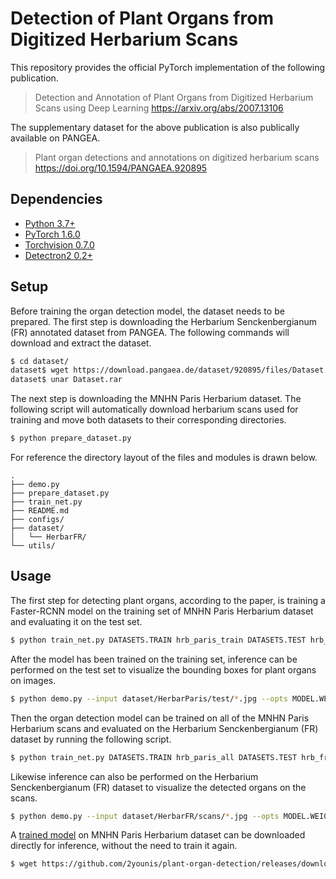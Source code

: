 Detection of Plant Organs from Digitized Herbarium Scans
============================

This repository provides the official PyTorch implementation of the following publication.

> Detection and Annotation of Plant Organs from Digitized Herbarium Scans using Deep Learning
> https://arxiv.org/abs/2007.13106

The supplementary dataset for the above publication is also publically available on PANGEA.

> Plant organ detections and annotations on digitized herbarium scans
> https://doi.org/10.1594/PANGAEA.920895

## Dependencies
* [Python 3.7+](https://www.python.org)
* [PyTorch 1.6.0](http://pytorch.org)
* [Torchvision 0.7.0](http://pytorch.org)
* [Detectron2 0.2+](https://github.com/facebookresearch/detectron2)

## Setup

Before training the organ detection model, the dataset needs to be prepared. The first step is downloading the Herbarium Senckenbergianum (FR) annotated dataset from PANGEA. The following commands will download and extract the dataset.

```sh
$ cd dataset/
dataset$ wget https://download.pangaea.de/dataset/920895/files/Dataset.rar
dataset$ unar Dataset.rar
```

The next step is downloading the MNHN Paris Herbarium dataset. The following script will automatically download herbarium scans used for training and move both datasets to their corresponding directories.

```sh
$ python prepare_dataset.py
```

For reference the directory layout of the files and modules is drawn below.

    .
    ├── demo.py
    ├── prepare_dataset.py
    ├── train_net.py
    ├── README.md
    ├── configs/
    ├── dataset/
    │   └── HerbarFR/
    └── utils/


## Usage

The first step for detecting plant organs, according to the paper, is training a Faster-RCNN model on the training set of MNHN Paris Herbarium dataset and evaluating it on the test set.

```sh
$ python train_net.py DATASETS.TRAIN hrb_paris_train DATASETS.TEST hrb_paris_test SOLVER.MAX_ITER 9000
```

After the model has been trained on the training set, inference can be performed on the test set to visualize the bounding boxes for plant organs on images.

```sh
$ python demo.py --input dataset/HerbarParis/test/*.jpg --opts MODEL.WEIGHTS output/model_final.pth
```

Then the organ detection model can be trained on all of the MNHN Paris Herbarium scans and evaluated on the Herbarium Senckenbergianum (FR) dataset by running the following script.

```sh
$ python train_net.py DATASETS.TRAIN hrb_paris_all DATASETS.TEST hrb_fr
```

Likewise inference can also be performed on the Herbarium Senckenbergianum (FR) dataset to visualize the detected organs on the scans.

```sh
$ python demo.py --input dataset/HerbarFR/scans/*.jpg --opts MODEL.WEIGHTS output/model_final.pth
```
A [trained model](https://github.com/2younis/plant-organ-detection/releases/download/v1.0/model_final.pth) on MNHN Paris Herbarium dataset can be downloaded directly for inference, without the need to train it again.

```sh
$ wget https://github.com/2younis/plant-organ-detection/releases/download/v1.0/model_final.pth -P output/
```

